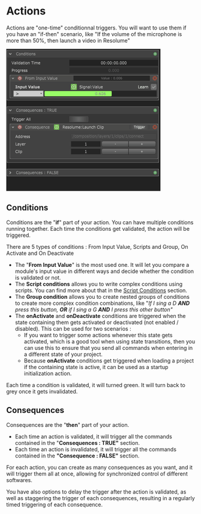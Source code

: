 # Actions

Actions are "one-time" conditionnal triggers. You will want to use them if you have an "if-then" scenario, like "If the volume of the microphone is more than 50%, then launch a video in Resolume"

![](../.gitbook/assets/action.gif)

## Conditions

Conditions are the "**if**" part of your action. You can have multiple conditions running together. Each time the conditions get validated, the action will be triggered.

There are 5 types of conditions : From Input Value, Scripts and Group, On Activate and On Deactivate

* The "**From Input Value**" is the most used one. It will let you compare a module's input value in different ways and decide whether the condition is validated or not. 
* The **Script conditions** allows you to write complex conditions using scripts. You can find more about that in the [Script Conditions](../scripting/scripting-reference/condition-scripts.md) section. 
* The **Group condition** allows you to create nested groups of conditions to create more complex condition combinations, like "_If I sing a D **AND** press this button, **OR** if I sing a G **AND** I press this other button"_
* The **onActivate** and **onDeactivate** conditions are triggered when the state containing them gets activated or deactivated \(not enabled / disabled\). This can be used for two scenarios :
  * If you want to trigger some actions whenever this state gets activated, which is a good tool when using state transitions, then you can use this to ensure that you send all commands when entering in a different state of your project.
  * Because **onActivate** conditions get triggered when loading a project if the containing state is active, it can be used as a startup initialization action.

Each time a condition is validated, it will turned green. It will turn back to grey once it gets invalidated.

## Consequences

Consequences are the "**then**" part of your action.

* Each time an action is validated, it will trigger all the commands contained in the "**Consequences : TRUE"** section. 
* Each time an action is invalidated, it will trigger all the commands contained in the **"Consequence : FALSE"** section.

For each action, you can create as many consequences as you want, and it will trigger them all at once, allowing for synchronized control of different softwares.

You have also options to delay the trigger after the action is validated, as well as staggering the trigger of each consequences, resulting in a regularly timed triggering of each consequence.

